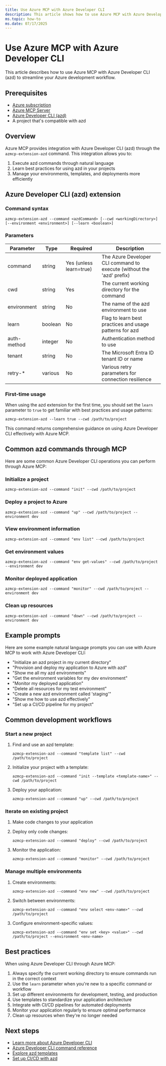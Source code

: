 ```yaml
---
title: Use Azure MCP with Azure Developer CLI
description: This article shows how to use Azure MCP with Azure Developer CLI (azd) to streamline your Azure development workflow.
ms.topic: how-to
ms.date: 07/17/2025
---
```


# Use Azure MCP with Azure Developer CLI

This article describes how to use Azure MCP with Azure Developer CLI (azd) to streamline your Azure development workflow.

## Prerequisites

- [Azure subscription](https://azure.microsoft.com/free/)
- [Azure MCP Server](../install-mcp-server.md)
- [Azure Developer CLI (azd)](https://learn.microsoft.com/en-us/azure/developer/azure-developer-cli/install-azd)
- A project that's compatible with azd

## Overview

Azure MCP provides integration with Azure Developer CLI (azd) through the `azmcp-extension-azd` command. This integration allows you to:

1. Execute azd commands through natural language
2. Learn best practices for using azd in your projects
3. Manage your environments, templates, and deployments more efficiently

## Azure Developer CLI (azd) extension

### Command syntax

```
azmcp-extension-azd --command <azdCommand> [--cwd <workingDirectory>] [--environment <environment>] [--learn <boolean>]
```

### Parameters

| Parameter | Type | Required | Description |
|-----------|------|----------|-------------|
| command | string | Yes (unless learn=true) | The Azure Developer CLI command to execute (without the 'azd' prefix) |
| cwd | string | Yes | The current working directory for the command |
| environment | string | No | The name of the azd environment to use |
| learn | boolean | No | Flag to learn best practices and usage patterns for azd |
| auth-method | integer | No | Authentication method to use |
| tenant | string | No | The Microsoft Entra ID tenant ID or name |
| retry-* | various | No | Various retry parameters for connection resilience |

### First-time usage

When using the azd extension for the first time, you should set the `learn` parameter to `true` to get familiar with best practices and usage patterns:

```
azmcp-extension-azd --learn true --cwd /path/to/project
```

This command returns comprehensive guidance on using Azure Developer CLI effectively with Azure MCP.

## Common azd commands through MCP

Here are some common Azure Developer CLI operations you can perform through Azure MCP:

### Initialize a project

```
azmcp-extension-azd --command "init" --cwd /path/to/project
```

### Deploy a project to Azure

```
azmcp-extension-azd --command "up" --cwd /path/to/project --environment dev
```

### View environment information

```
azmcp-extension-azd --command "env list" --cwd /path/to/project
```

### Get environment values

```
azmcp-extension-azd --command "env get-values" --cwd /path/to/project --environment dev
```

### Monitor deployed application

```
azmcp-extension-azd --command "monitor" --cwd /path/to/project --environment dev
```

### Clean up resources

```
azmcp-extension-azd --command "down" --cwd /path/to/project --environment dev
```

## Example prompts

Here are some example natural language prompts you can use with Azure MCP to work with Azure Developer CLI:

- "Initialize an azd project in my current directory"
- "Provision and deploy my application to Azure with azd"
- "Show me all my azd environments"
- "Get the environment variables for my dev environment"
- "Monitor my deployed application"
- "Delete all resources for my test environment"
- "Create a new azd environment called 'staging'"
- "Show me how to use azd effectively"
- "Set up a CI/CD pipeline for my project"

## Common development workflows

### Start a new project

1. Find and use an azd template:
   ```
   azmcp-extension-azd --command "template list" --cwd /path/to/project
   ```

2. Initialize your project with a template:
   ```
   azmcp-extension-azd --command "init --template <template-name>" --cwd /path/to/project
   ```

3. Deploy your application:
   ```
   azmcp-extension-azd --command "up" --cwd /path/to/project
   ```

### Iterate on existing project

1. Make code changes to your application

2. Deploy only code changes:
   ```
   azmcp-extension-azd --command "deploy" --cwd /path/to/project
   ```

3. Monitor the application:
   ```
   azmcp-extension-azd --command "monitor" --cwd /path/to/project
   ```

### Manage multiple environments

1. Create environments:
   ```
   azmcp-extension-azd --command "env new" --cwd /path/to/project
   ```

2. Switch between environments:
   ```
   azmcp-extension-azd --command "env select <env-name>" --cwd /path/to/project
   ```

3. Configure environment-specific values:
   ```
   azmcp-extension-azd --command "env set <key> <value>" --cwd /path/to/project --environment <env-name>
   ```

## Best practices

When using Azure Developer CLI through Azure MCP:

1. Always specify the current working directory to ensure commands run in the correct context
2. Use the `learn` parameter when you're new to a specific command or workflow
3. Set up different environments for development, testing, and production
4. Use templates to standardize your application architecture
5. Integrate with CI/CD pipelines for automated deployments
6. Monitor your application regularly to ensure optimal performance
7. Clean up resources when they're no longer needed

## Next steps

- [Learn more about Azure Developer CLI](https://learn.microsoft.com/en-us/azure/developer/azure-developer-cli/overview)
- [Azure Developer CLI command reference](https://learn.microsoft.com/en-us/azure/developer/azure-developer-cli/reference)
- [Explore azd templates](https://learn.microsoft.com/en-us/azure/developer/azure-developer-cli/azd-templates)
- [Set up CI/CD with azd](https://learn.microsoft.com/en-us/azure/developer/azure-developer-cli/continuous-integration)
